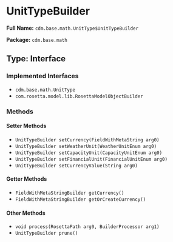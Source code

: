 # UnitTypeBuilder

**Full Name:** `cdm.base.math.UnitType$UnitTypeBuilder`

**Package:** `cdm.base.math`

## Type: Interface

### Implemented Interfaces

- `cdm.base.math.UnitType`
- `com.rosetta.model.lib.RosettaModelObjectBuilder`

### Methods

#### Setter Methods

- `UnitTypeBuilder setCurrency(FieldWithMetaString arg0)`
- `UnitTypeBuilder setWeatherUnit(WeatherUnitEnum arg0)`
- `UnitTypeBuilder setCapacityUnit(CapacityUnitEnum arg0)`
- `UnitTypeBuilder setFinancialUnit(FinancialUnitEnum arg0)`
- `UnitTypeBuilder setCurrencyValue(String arg0)`

#### Getter Methods

- `FieldWithMetaStringBuilder getCurrency()`
- `FieldWithMetaStringBuilder getOrCreateCurrency()`

#### Other Methods

- `void process(RosettaPath arg0, BuilderProcessor arg1)`
- `UnitTypeBuilder prune()`


